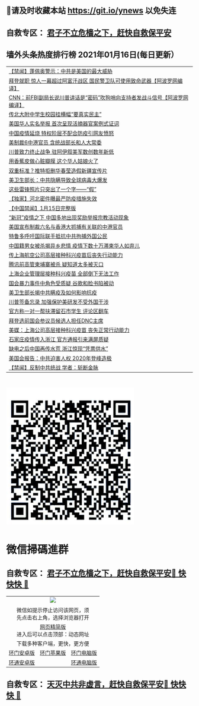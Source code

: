 ## 📩请及时收藏本站 https://git.io/ynews 以免失连</a>
## 自救专区： [君子不立危樯之下，赶快自救保平安 ](https://github.com/pwgy/td/blob/master/README.md)

## 墙外头条热度排行榜 2021年01月16日(每日更新）

 <table>
<tr><td colspan="2" align="left"><a href="https://orcndjmx.zggfd.cyou/?name=c1267332&key=pzykfwejorbvjhqc&from=gy2">【禁闻】蓬佩奥警示：中共是美国的最大威胁</a></td></tr>
<tr><td colspan="2" align="left"><a href="https://orcndjmx.zggfd.cyou/?name=c1267348&key=pzykfwejorbvjhqc&from=gy2">拜登就职 惊人一幕超过阿富汗战区 国民警卫队可使用致命武器【阿波罗网编译】</a></td></tr>
<tr><td colspan="2" align="left"><a href="https://orcndjmx.zggfd.cyou/?name=c1267338&key=pzykfwejorbvjhqc&from=gy2">CNN：前FBI副局长说川普讲话是“密码”吹狗哨向支持者发战斗信号【阿波罗网编译】</a></td></tr>
<tr><td colspan="2" align="left"><a href="https://orcndjmx.zggfd.cyou/?name=c1267329&key=pzykfwejorbvjhqc&from=gy2">传北大附中学生校园挂横幅“要真实民主”</a></td></tr>
<tr><td colspan="2" align="left"><a href="https://orcndjmx.zggfd.cyou/?name=c1267407&key=pzykfwejorbvjhqc&from=gy2">美国华人实名举报 首次呈现活摘器官案例式证词</a></td></tr>
<tr><td colspan="2" align="left"><a href="https://orcndjmx.zggfd.cyou/?name=c1267379&key=pzykfwejorbvjhqc&from=gy2">中国疫情延烧 特权阶层不配合防疫引网友愤怒</a></td></tr>
<tr><td colspan="2" align="left"><a href="https://orcndjmx.zggfd.cyou/?name=c1267350&key=pzykfwejorbvjhqc&from=gy2">美制裁6中港官员 含统战部长和人大常委</a></td></tr>
<tr><td colspan="2" align="left"><a href="https://orcndjmx.zggfd.cyou/?name=c1267400&key=pzykfwejorbvjhqc&from=gy2">川普致力终止战争 驻阿伊叙美军数创数年新低</a></td></tr>
<tr><td colspan="2" align="left"><a href="https://orcndjmx.zggfd.cyou/?name=c1267378&key=pzykfwejorbvjhqc&from=gy2">用香蕉皮做心脏瓣膜 这个华人姑娘火了</a></td></tr>
<tr><td colspan="2" align="left"><a href="https://orcndjmx.zggfd.cyou/?name=c1267361&key=pzykfwejorbvjhqc&from=gy2">双重标准？推特拒删华春莹造假新疆宣传片</a></td></tr>
<tr><td colspan="2" align="left"><a href="https://orcndjmx.zggfd.cyou/?name=c1267399&key=pzykfwejorbvjhqc&from=gy2">美卫生部长：中共隐瞒导致全球病毒大爆发</a></td></tr>
<tr><td colspan="2" align="left"><a href="https://orcndjmx.zggfd.cyou/?name=c1267415&key=pzykfwejorbvjhqc&from=gy2">这些雷锋照片只突出了一个字——“假”</a></td></tr>
<tr><td colspan="2" align="left"><a href="https://orcndjmx.zggfd.cyou/?name=c1267342&key=pzykfwejorbvjhqc&from=gy2">【独家】河北密件曝最严防疫措施失效</a></td></tr>
<tr><td colspan="2" align="left"><a href="https://orcndjmx.zggfd.cyou/?name=c1267344&key=pzykfwejorbvjhqc&from=gy2">【中国禁闻】1月15日完整版</a></td></tr>
<tr><td colspan="2" align="left"><a href="https://orcndjmx.zggfd.cyou/?name=c1267354&key=pzykfwejorbvjhqc&from=gy2">“新冠”疫情之下 中国多地出现奖励举报宗教活动现象</a></td></tr>
<tr><td colspan="2" align="left"><a href="https://orcndjmx.zggfd.cyou/?name=c1267402&key=pzykfwejorbvjhqc&from=gy2">美国宣布制裁六名与香港大抓捕有关联的中港官员</a></td></tr>
<tr><td colspan="2" align="left"><a href="https://orcndjmx.zggfd.cyou/?name=c1267376&key=pzykfwejorbvjhqc&from=gy2">特鲁多呼吁国际联手抵抗中共拘捕外国公民</a></td></tr>
<tr><td colspan="2" align="left"><a href="https://orcndjmx.zggfd.cyou/?name=c1267355&key=pzykfwejorbvjhqc&from=gy2">中国籍男女被杀揭异乡悲情 疫情下数十万滞柬华人如弃儿</a></td></tr>
<tr><td colspan="2" align="left"><a href="https://orcndjmx.zggfd.cyou/?name=c1267416&key=pzykfwejorbvjhqc&from=gy2">传上海航空公司高层接种科兴疫苗后丧失行动能力</a></td></tr>
<tr><td colspan="2" align="left"><a href="https://orcndjmx.zggfd.cyou/?name=c1267335&key=pzykfwejorbvjhqc&from=gy2">腾讯前高管柬埔寨被杀 疑知道太多被灭口</a></td></tr>
<tr><td colspan="2" align="left"><a href="https://orcndjmx.zggfd.cyou/?name=c1267363&key=pzykfwejorbvjhqc&from=gy2">上海企业管理层接种科兴疫苗 全部倒下无法工作</a></td></tr>
<tr><td colspan="2" align="left"><a href="https://orcndjmx.zggfd.cyou/?name=c1267397&key=pzykfwejorbvjhqc&from=gy2">国会暴力事件中角色受质疑 谷歌和脸书陷被动</a></td></tr>
<tr><td colspan="2" align="left"><a href="https://orcndjmx.zggfd.cyou/?name=c1267343&key=pzykfwejorbvjhqc&from=gy2">美卫生部长揭中共瞒疫及如何影响抗疫</a></td></tr>
<tr><td colspan="2" align="left"><a href="https://orcndjmx.zggfd.cyou/?name=c1267398&key=pzykfwejorbvjhqc&from=gy2">川普签备忘录 加强保护美研发不受外国干涉</a></td></tr>
<tr><td colspan="2" align="left"><a href="https://orcndjmx.zggfd.cyou/?name=c1267417&key=pzykfwejorbvjhqc&from=gy2">官方称一对一帮扶滞留石市学生 评论区翻车</a></td></tr>
<tr><td colspan="2" align="left"><a href="https://orcndjmx.zggfd.cyou/?name=c1267395&key=pzykfwejorbvjhqc&from=gy2">拜登选前国会参议员候选人担任DNC主席</a></td></tr>
<tr><td colspan="2" align="left"><a href="https://orcndjmx.zggfd.cyou/?name=c1267380&key=pzykfwejorbvjhqc&from=gy2">美媒：上海公司高层接种科兴疫苗 丧失正常行动能力</a></td></tr>
<tr><td colspan="2" align="left"><a href="https://orcndjmx.zggfd.cyou/?name=c1267377&key=pzykfwejorbvjhqc&from=gy2">石家庄疫情传入浙江 官方通报引来满屏质疑</a></td></tr>
<tr><td colspan="2" align="left"><a href="https://orcndjmx.zggfd.cyou/?name=c1267381&key=pzykfwejorbvjhqc&from=gy2">缺电之后中国再传水荒 浙江惊现“凭票供水”</a></td></tr>
<tr><td colspan="2" align="left"><a href="https://orcndjmx.zggfd.cyou/?name=c1267401&key=pzykfwejorbvjhqc&from=gy2">美国会报告：中共迫害人权 2020年登峰造极</a></td></tr>
<tr><td colspan="2" align="left"><a href="https://u.nu/ads">【禁闻】反制中共统战 学者：斩断金脉</a></td></tr>
 

</table>

# <img src="https://github.com/fqtz/pic/blob/main/T101-1.JPG"> 
# 微信掃碼進群

 ## 自救专区： [君子不立危樯之下，赶快自救保平安🍎 快快快 📩](https://github.com/pwgy/td/blob/master/README.md)
 
<table>
  <tr>
    <td colspan="3" align="center"><img src="https://cdn.jsdelivr.net/gh/opipe/up/oGate65.jpg"/></td>
  </tr>
  <tr>
    <td colspan="3" align="center">微信如提示停止访问该网页，须<br/>先点击右上角，选择浏览器打开</td>
  <tr>
  <tr>
    <td colspan="3" align="center"><a href="https://gitcdn.xyz/cdn/otiny/up/master/show005.htm">网页精简版</a><br/>进入后可以点击顶部：动态网址</td>
  </tr>
  <tr>
    <td colspan="3" align="center">下载多种客户端，更快，更方便</td>
  <tr>
  <tr>
    <td align="center"><a href="https://cdn.jsdelivr.net/gh/opipe/up/oGatea.apk">环门安卓版</a></td>
    <td align="center"><a href="https://x.co/odisk">环门苹果版</a></td>
    <td align="center"><a href="https://cdn.jsdelivr.net/gh/opipe/up/oGate.zip">环门电脑版</a></td>
  </tr>
  <tr>
    <td align="center"><a href="https://cdn.jsdelivr.net/gh/opipe/up/oPipe.apk">环通安卓版</a></td>
    <td align="center"></td>
    <td align="center"><a href="https://raw.githubusercontent.com/opipe/up/master/oPipe.zip">环通电脑版</a></td>
  </tr>
  
</table>


 ## 自救专区： [天灭中共非虚言，赶快自救保平安🍎 快快快 📩](https://github.com/pwgy/td/blob/master/README.md)
